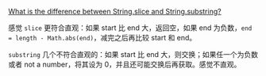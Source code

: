 [What is the difference between String.slice and String.substring?](https://stackoverflow.com/questions/2243824/what-is-the-difference-between-string-slice-and-string-substring)

感觉 `slice` 更符合直观：如果 start 比 end 大，返回空，如果 end 为负数，`end = length - Math.abs(end)`，减完之后再比较 start 和 end。

`substring` 几个不符合直观的：如果 start 比 end 大，则交换；如果任一个为负数或者 not a number，将其设为 0，并且还可能交换后再获取。感觉不直观。
